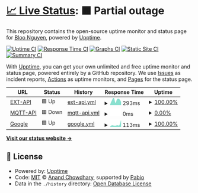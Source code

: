 # [📈 Live Status](https://bloonguyen1207.github.io/upptime-demo): <!--live status--> **🟧 Partial outage**

This repository contains the open-source uptime monitor and status page for [Bloo Nguyen](https://bloonguyen1207.github.io/upptime-demo), powered by [Upptime](https://github.com/upptime/upptime).

[![Uptime CI](https://github.com/bloonguyen1207/upptime-demo/workflows/Uptime%20CI/badge.svg)](https://github.com/bloonguyen1207/upptime-demo/actions?query=workflow%3A%22Uptime+CI%22)
[![Response Time CI](https://github.com/bloonguyen1207/upptime-demo/workflows/Response%20Time%20CI/badge.svg)](https://github.com/bloonguyen1207/upptime-demo/actions?query=workflow%3A%22Response+Time+CI%22)
[![Graphs CI](https://github.com/bloonguyen1207/upptime-demo/workflows/Graphs%20CI/badge.svg)](https://github.com/bloonguyen1207/upptime-demo/actions?query=workflow%3A%22Graphs+CI%22)
[![Static Site CI](https://github.com/bloonguyen1207/upptime-demo/workflows/Static%20Site%20CI/badge.svg)](https://github.com/bloonguyen1207/upptime-demo/actions?query=workflow%3A%22Static+Site+CI%22)
[![Summary CI](https://github.com/bloonguyen1207/upptime-demo/workflows/Summary%20CI/badge.svg)](https://github.com/bloonguyen1207/upptime-demo/actions?query=workflow%3A%22Summary+CI%22)

With [Upptime](https://upptime.js.org), you can get your own unlimited and free uptime monitor and status page, powered entirely by a GitHub repository. We use [Issues](https://github.com/bloonguyen1207/upptime-demo/issues) as incident reports, [Actions](https://github.com/bloonguyen1207/upptime-demo/actions) as uptime monitors, and [Pages](https://bloonguyen1207.github.io/upptime-demo) for the status page.

<!--start: status pages-->
<!-- This summary is generated by Upptime (https://github.com/upptime/upptime) -->
<!-- Do not edit this manually, your changes will be overwritten -->
<!-- prettier-ignore -->
| URL | Status | History | Response Time | Uptime |
| --- | ------ | ------- | ------------- | ------ |
| <img alt="" src="https://icons.duckduckgo.com/ip3/ext-api.airthings.com.ico" height="13"> [EXT-API](https://ext-api.airthings.com/health) | 🟩 Up | [ext-api.yml](https://github.com/bloonguyen1207/upptime-demo/commits/HEAD/history/ext-api.yml) | <details><summary><img alt="Response time graph" src="./graphs/ext-api/response-time-week.png" height="20"> 293ms</summary><br><a href="https://bloonguyen1207.github.io/upptime-demo/history/ext-api"><img alt="Response time 313" src="https://img.shields.io/endpoint?url=https%3A%2F%2Fraw.githubusercontent.com%2Fbloonguyen1207%2Fupptime-demo%2FHEAD%2Fapi%2Fext-api%2Fresponse-time.json"></a><br><a href="https://bloonguyen1207.github.io/upptime-demo/history/ext-api"><img alt="24-hour response time 301" src="https://img.shields.io/endpoint?url=https%3A%2F%2Fraw.githubusercontent.com%2Fbloonguyen1207%2Fupptime-demo%2FHEAD%2Fapi%2Fext-api%2Fresponse-time-day.json"></a><br><a href="https://bloonguyen1207.github.io/upptime-demo/history/ext-api"><img alt="7-day response time 293" src="https://img.shields.io/endpoint?url=https%3A%2F%2Fraw.githubusercontent.com%2Fbloonguyen1207%2Fupptime-demo%2FHEAD%2Fapi%2Fext-api%2Fresponse-time-week.json"></a><br><a href="https://bloonguyen1207.github.io/upptime-demo/history/ext-api"><img alt="30-day response time 313" src="https://img.shields.io/endpoint?url=https%3A%2F%2Fraw.githubusercontent.com%2Fbloonguyen1207%2Fupptime-demo%2FHEAD%2Fapi%2Fext-api%2Fresponse-time-month.json"></a><br><a href="https://bloonguyen1207.github.io/upptime-demo/history/ext-api"><img alt="1-year response time 313" src="https://img.shields.io/endpoint?url=https%3A%2F%2Fraw.githubusercontent.com%2Fbloonguyen1207%2Fupptime-demo%2FHEAD%2Fapi%2Fext-api%2Fresponse-time-year.json"></a></details> | <details><summary><a href="https://bloonguyen1207.github.io/upptime-demo/history/ext-api">100.00%</a></summary><a href="https://bloonguyen1207.github.io/upptime-demo/history/ext-api"><img alt="All-time uptime 100.00%" src="https://img.shields.io/endpoint?url=https%3A%2F%2Fraw.githubusercontent.com%2Fbloonguyen1207%2Fupptime-demo%2FHEAD%2Fapi%2Fext-api%2Fuptime.json"></a><br><a href="https://bloonguyen1207.github.io/upptime-demo/history/ext-api"><img alt="24-hour uptime 100.00%" src="https://img.shields.io/endpoint?url=https%3A%2F%2Fraw.githubusercontent.com%2Fbloonguyen1207%2Fupptime-demo%2FHEAD%2Fapi%2Fext-api%2Fuptime-day.json"></a><br><a href="https://bloonguyen1207.github.io/upptime-demo/history/ext-api"><img alt="7-day uptime 100.00%" src="https://img.shields.io/endpoint?url=https%3A%2F%2Fraw.githubusercontent.com%2Fbloonguyen1207%2Fupptime-demo%2FHEAD%2Fapi%2Fext-api%2Fuptime-week.json"></a><br><a href="https://bloonguyen1207.github.io/upptime-demo/history/ext-api"><img alt="30-day uptime 100.00%" src="https://img.shields.io/endpoint?url=https%3A%2F%2Fraw.githubusercontent.com%2Fbloonguyen1207%2Fupptime-demo%2FHEAD%2Fapi%2Fext-api%2Fuptime-month.json"></a><br><a href="https://bloonguyen1207.github.io/upptime-demo/history/ext-api"><img alt="1-year uptime 100.00%" src="https://img.shields.io/endpoint?url=https%3A%2F%2Fraw.githubusercontent.com%2Fbloonguyen1207%2Fupptime-demo%2FHEAD%2Fapi%2Fext-api%2Fuptime-year.json"></a></details>
| <img alt="" src="https://icons.duckduckgo.com/ip3/mqtt-service-api.airthings.com.ico" height="13"> [MQTT-API](https://mqtt-service-api.airthings.com/health) | 🟥 Down | [mqtt-api.yml](https://github.com/bloonguyen1207/upptime-demo/commits/HEAD/history/mqtt-api.yml) | <details><summary><img alt="Response time graph" src="./graphs/mqtt-api/response-time-week.png" height="20"> 0ms</summary><br><a href="https://bloonguyen1207.github.io/upptime-demo/history/mqtt-api"><img alt="Response time 0" src="https://img.shields.io/endpoint?url=https%3A%2F%2Fraw.githubusercontent.com%2Fbloonguyen1207%2Fupptime-demo%2FHEAD%2Fapi%2Fmqtt-api%2Fresponse-time.json"></a><br><a href="https://bloonguyen1207.github.io/upptime-demo/history/mqtt-api"><img alt="24-hour response time 0" src="https://img.shields.io/endpoint?url=https%3A%2F%2Fraw.githubusercontent.com%2Fbloonguyen1207%2Fupptime-demo%2FHEAD%2Fapi%2Fmqtt-api%2Fresponse-time-day.json"></a><br><a href="https://bloonguyen1207.github.io/upptime-demo/history/mqtt-api"><img alt="7-day response time 0" src="https://img.shields.io/endpoint?url=https%3A%2F%2Fraw.githubusercontent.com%2Fbloonguyen1207%2Fupptime-demo%2FHEAD%2Fapi%2Fmqtt-api%2Fresponse-time-week.json"></a><br><a href="https://bloonguyen1207.github.io/upptime-demo/history/mqtt-api"><img alt="30-day response time 0" src="https://img.shields.io/endpoint?url=https%3A%2F%2Fraw.githubusercontent.com%2Fbloonguyen1207%2Fupptime-demo%2FHEAD%2Fapi%2Fmqtt-api%2Fresponse-time-month.json"></a><br><a href="https://bloonguyen1207.github.io/upptime-demo/history/mqtt-api"><img alt="1-year response time 0" src="https://img.shields.io/endpoint?url=https%3A%2F%2Fraw.githubusercontent.com%2Fbloonguyen1207%2Fupptime-demo%2FHEAD%2Fapi%2Fmqtt-api%2Fresponse-time-year.json"></a></details> | <details><summary><a href="https://bloonguyen1207.github.io/upptime-demo/history/mqtt-api">0.00%</a></summary><a href="https://bloonguyen1207.github.io/upptime-demo/history/mqtt-api"><img alt="All-time uptime 0.00%" src="https://img.shields.io/endpoint?url=https%3A%2F%2Fraw.githubusercontent.com%2Fbloonguyen1207%2Fupptime-demo%2FHEAD%2Fapi%2Fmqtt-api%2Fuptime.json"></a><br><a href="https://bloonguyen1207.github.io/upptime-demo/history/mqtt-api"><img alt="24-hour uptime 0.00%" src="https://img.shields.io/endpoint?url=https%3A%2F%2Fraw.githubusercontent.com%2Fbloonguyen1207%2Fupptime-demo%2FHEAD%2Fapi%2Fmqtt-api%2Fuptime-day.json"></a><br><a href="https://bloonguyen1207.github.io/upptime-demo/history/mqtt-api"><img alt="7-day uptime 0.00%" src="https://img.shields.io/endpoint?url=https%3A%2F%2Fraw.githubusercontent.com%2Fbloonguyen1207%2Fupptime-demo%2FHEAD%2Fapi%2Fmqtt-api%2Fuptime-week.json"></a><br><a href="https://bloonguyen1207.github.io/upptime-demo/history/mqtt-api"><img alt="30-day uptime 0.00%" src="https://img.shields.io/endpoint?url=https%3A%2F%2Fraw.githubusercontent.com%2Fbloonguyen1207%2Fupptime-demo%2FHEAD%2Fapi%2Fmqtt-api%2Fuptime-month.json"></a><br><a href="https://bloonguyen1207.github.io/upptime-demo/history/mqtt-api"><img alt="1-year uptime 0.00%" src="https://img.shields.io/endpoint?url=https%3A%2F%2Fraw.githubusercontent.com%2Fbloonguyen1207%2Fupptime-demo%2FHEAD%2Fapi%2Fmqtt-api%2Fuptime-year.json"></a></details>
| <img alt="" src="https://icons.duckduckgo.com/ip3/www.google.com.ico" height="13"> [Google](https://www.google.com) | 🟩 Up | [google.yml](https://github.com/bloonguyen1207/upptime-demo/commits/HEAD/history/google.yml) | <details><summary><img alt="Response time graph" src="./graphs/google/response-time-week.png" height="20"> 113ms</summary><br><a href="https://bloonguyen1207.github.io/upptime-demo/history/google"><img alt="Response time 104" src="https://img.shields.io/endpoint?url=https%3A%2F%2Fraw.githubusercontent.com%2Fbloonguyen1207%2Fupptime-demo%2FHEAD%2Fapi%2Fgoogle%2Fresponse-time.json"></a><br><a href="https://bloonguyen1207.github.io/upptime-demo/history/google"><img alt="24-hour response time 57" src="https://img.shields.io/endpoint?url=https%3A%2F%2Fraw.githubusercontent.com%2Fbloonguyen1207%2Fupptime-demo%2FHEAD%2Fapi%2Fgoogle%2Fresponse-time-day.json"></a><br><a href="https://bloonguyen1207.github.io/upptime-demo/history/google"><img alt="7-day response time 113" src="https://img.shields.io/endpoint?url=https%3A%2F%2Fraw.githubusercontent.com%2Fbloonguyen1207%2Fupptime-demo%2FHEAD%2Fapi%2Fgoogle%2Fresponse-time-week.json"></a><br><a href="https://bloonguyen1207.github.io/upptime-demo/history/google"><img alt="30-day response time 104" src="https://img.shields.io/endpoint?url=https%3A%2F%2Fraw.githubusercontent.com%2Fbloonguyen1207%2Fupptime-demo%2FHEAD%2Fapi%2Fgoogle%2Fresponse-time-month.json"></a><br><a href="https://bloonguyen1207.github.io/upptime-demo/history/google"><img alt="1-year response time 104" src="https://img.shields.io/endpoint?url=https%3A%2F%2Fraw.githubusercontent.com%2Fbloonguyen1207%2Fupptime-demo%2FHEAD%2Fapi%2Fgoogle%2Fresponse-time-year.json"></a></details> | <details><summary><a href="https://bloonguyen1207.github.io/upptime-demo/history/google">100.00%</a></summary><a href="https://bloonguyen1207.github.io/upptime-demo/history/google"><img alt="All-time uptime 100.00%" src="https://img.shields.io/endpoint?url=https%3A%2F%2Fraw.githubusercontent.com%2Fbloonguyen1207%2Fupptime-demo%2FHEAD%2Fapi%2Fgoogle%2Fuptime.json"></a><br><a href="https://bloonguyen1207.github.io/upptime-demo/history/google"><img alt="24-hour uptime 100.00%" src="https://img.shields.io/endpoint?url=https%3A%2F%2Fraw.githubusercontent.com%2Fbloonguyen1207%2Fupptime-demo%2FHEAD%2Fapi%2Fgoogle%2Fuptime-day.json"></a><br><a href="https://bloonguyen1207.github.io/upptime-demo/history/google"><img alt="7-day uptime 100.00%" src="https://img.shields.io/endpoint?url=https%3A%2F%2Fraw.githubusercontent.com%2Fbloonguyen1207%2Fupptime-demo%2FHEAD%2Fapi%2Fgoogle%2Fuptime-week.json"></a><br><a href="https://bloonguyen1207.github.io/upptime-demo/history/google"><img alt="30-day uptime 100.00%" src="https://img.shields.io/endpoint?url=https%3A%2F%2Fraw.githubusercontent.com%2Fbloonguyen1207%2Fupptime-demo%2FHEAD%2Fapi%2Fgoogle%2Fuptime-month.json"></a><br><a href="https://bloonguyen1207.github.io/upptime-demo/history/google"><img alt="1-year uptime 100.00%" src="https://img.shields.io/endpoint?url=https%3A%2F%2Fraw.githubusercontent.com%2Fbloonguyen1207%2Fupptime-demo%2FHEAD%2Fapi%2Fgoogle%2Fuptime-year.json"></a></details>

<!--end: status pages-->

[**Visit our status website →**](https://bloonguyen1207.github.io/upptime-demo)

## 📄 License

- Powered by: [Upptime](https://github.com/upptime/upptime)
- Code: [MIT](./LICENSE) © [Anand Chowdhary](https://anandchowdhary.com), supported by [Pabio](https://pabio.com)
- Data in the `./history` directory: [Open Database License](https://opendatacommons.org/licenses/odbl/1-0/)
